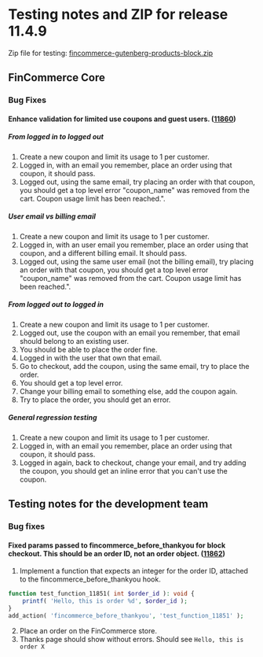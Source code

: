 # Testing notes and ZIP for release 11.4.9

Zip file for testing: [fincommerce-gutenberg-products-block.zip](https://github.com/dieselfox1/fincommerce-blocks/files/13428260/fincommerce-gutenberg-products-block.zip)

## FinCommerce Core

### Bug Fixes

#### Enhance validation for limited use coupons and guest users. ([11860](https://github.com/dieselfox1/fincommerce-blocks/pull/11860))

##### From logged in to logged out

1. Create a new coupon and limit its usage to 1 per customer.
2. Logged in, with an email you remember, place an order using that coupon, it should pass.
3. Logged out, using the same email, try placing an order with that coupon, you should get a top level error "coupon_name" was removed from the cart. Coupon usage limit has been reached.".

##### User email vs billing email

1. Create a new coupon and limit its usage to 1 per customer.
2. Logged in, with an user email you remember, place an order using that coupon, and a different billing email. It should pass.
3. Logged out, using the same user email (not the billing email), try placing an order with that coupon, you should get a top level error "coupon_name" was removed from the cart. Coupon usage limit has been reached.".

##### From logged out to logged in

1. Create a new coupon and limit its usage to 1 per customer.
4. Logged out, use the coupon with an email you remember, that email should belong to an existing user.
5. You should be able to place the order fine.
6. Logged in with the user that own that email.
7. Go to checkout, add the coupon, using the same email, try to place the order.
8. You should get a top level error.
9. Change your billing email to something else, add the coupon again.
10. Try to place the order, you should get an error.

##### General regression testing

1. Create a new coupon and limit its usage to 1 per customer.
2. Logged in, with an email you remember, place an order using that coupon, it should pass.
3. Logged in again, back to checkout, change your email, and try adding the coupon, you should get an inline error that you can't use the coupon.

## Testing notes for the development team

### Bug fixes

#### Fixed params passed to fincommerce_before_thankyou for block checkout. This should be an order ID, not an order object. ([11862](https://github.com/dieselfox1/fincommerce-blocks/pull/11862))

1. Implement a function that expects an integer for the order ID, attached to the fincommerce_before_thankyou hook.

```php
function test_function_11851( int $order_id ): void {
    printf( 'Hello, this is order %d', $order_id );
}
add_action( 'fincommerce_before_thankyou', 'test_function_11851' );
```

2. Place an order on the FinCommerce store.
3. Thanks page should show without errors. Should see `Hello, this is order X`
